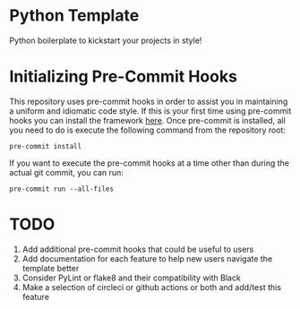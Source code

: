 # Python Template

Python boilerplate to kickstart your projects in style!

# Initializing Pre-Commit Hooks

This repository uses pre-commit hooks in order to assist you in maintaining a uniform and idiomatic code style.
If this is your first time using pre-commit hooks you can install the framework [here](https://pre-commit.com/#installation).
Once pre-commit is installed, all you need to do is execute the following command from the repository root:
```
pre-commit install
```

If you want to execute the pre-commit hooks at a time other than during the actual git commit, you can run:
```
pre-commit run --all-files
```

# TODO

1. Add additional pre-commit hooks that could be useful to users
2. Add documentation for each feature to help new users navigate the template better
3. Consider PyLint or flake8 and their compatibility with Black
4. Make a selection of circleci or github actions or both and add/test this feature
